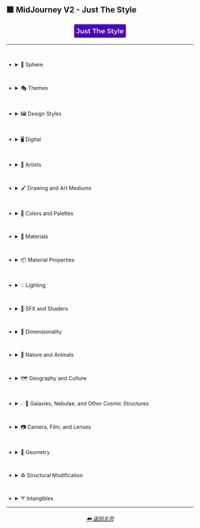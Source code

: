 <h2>🟩 MidJourney V2 - Just The Style</h2>

<div align="center">

[<img src="/Images/Repo_Parts/Buttons/Image_Type_Buttons/button_just_the_style_active.webp?raw=true" alt="Just The Style" width="140.5" />]()

</div>

<hr><br>

- <details><summary>🔵 Sphere</summary><p><div align="center">

	| Sphere |
	| :-: |
	| <img src="/Images/MJ_V2/MidJourney_Styles_(sphere)/_sphere_--seed4776.webp?raw=true" width="256" /> |

</div></p></details>

<br>

- <details><summary>🎭 Themes</summary><p>

  - <details><summary>🎭⛱ Realism/Abstraction</summary><p><div align="center">

	| Photorealistic |
	| :-: |
	| <img src="/Images/MJ_V2/Midjourney_Styles/Photorealistic.webp?raw=true" width="256" /> |

	<br>

	</div></p></details>


  - <details><summary>🎭💾 Retro/Modern</summary><p><div align="center">

	| Retro |
	| :-: |
	| <img src="/Images/MJ_V2/Midjourney_Styles/Retro.webp?raw=true" width="256" /> |

	</div></p></details>


  - <details><summary>🎭🪐 Sci-fi</summary><p><div align="center">

	| Sci-fi |
	| :-: |
	| <img src="/Images/MJ_V2/Midjourney_Styles/Sci-fi.webp?raw=true" width="256" /> |

	<br>

	| <br>Weirdcore Aurora<p><div align="center"><i><h6><a href="https://www.youtube.com/@FutureTechPilot">@Future Tech Pilot</a></h6></i></p> |
	| :-: |
	| <img src="/Images/MJ_V2/Midjourney_Styles/Weirdcore_Aurora.webp?raw=true" width="256" /> |

	</div></p></details>


  - <details><summary>🎭⚙ Architecture and Manufactured</summary><p><div align="center">

	| Steampunk |
	| :-: |
	| <img src="/Images/MJ_V2/Midjourney_Styles/Steampunk.webp?raw=true" width="256" /> |

	</div></p></details>


  - <details><summary>🎭🎵 Music Styles</summary><p><div align="center">

	| Disco |
	| :-: |
	| <img src="/Images/MJ_V2/Midjourney_Styles/Disco.webp?raw=true" width="256" /> |

	<br>

	| Vaporwave |
	| :-: |
	| <img src="/Images/MJ_V2/Midjourney_Styles/Vaporwave.webp?raw=true" width="256" /> |

	</div></p></details>


  - <details><summary>🎭📺 Cartoons, Anime, and Comics</summary><p><div align="center">

	| Cartoon |
	| :-: |
	| <img src="/Images/MJ_V2/Midjourney_Styles/Cartoon.webp?raw=true" width="256" /> |

	</div></p></details>


  - <details><summary>🎭🎆 Colors, Crystals, Sparkles, and Light</summary><p><div align="center">

	| Fractalpunk |
	| :-: |
	| <img src="/Images/MJ_V2/Midjourney_Styles/Fractalpunk.webp?raw=true" width="256" /> |

	<br>

	| <br>Chromiesthesia<p><div align="center"><i><h6>@Chromie</h6></i></p> |
	| :-: |
	| <img src="/Images/MJ_V2/Midjourney_Styles/Chromiesthesia.webp?raw=true" width="256" /> |

	</div></p></details>

  </p></details>


<br>


- <details><summary>🖼 Design Styles</summary><p>

  - <details><summary>🖼🟧 Simplicity/Complexity</summary><p><div align="center">

	| Hyperdetailed |
	| :-: |
	| <img src="/Images/MJ_V2/Midjourney_Styles/Hyperdetailed.webp?raw=true" width="256" /> |

	<br>

	| Chaotic |
	| :-: |
	| <img src="/Images/MJ_V2/Midjourney_Styles/Chaotic.webp?raw=true" width="256" /> |

	<br>

	| Intricate Surface Detail |
	| :-: |
	| <img src="/Images/MJ_V2/Midjourney_Styles/Intricate_Surface_Detail.webp?raw=true" width="256" /> |

	<br>

	| Flat Design |
	| :-: |
	| <img src="/Images/MJ_V2/Midjourney_Styles/Flat_Design.webp?raw=true" width="256" /> |

	</div></p></details>


  - <details><summary>🖼🎨 Patterns</summary><p><div align="center">

	| Halftone |
	| :-: |
	| <img src="/Images/MJ_V2/Midjourney_Styles/Halftone.webp?raw=true" width="256" /> |

	<br>

	| Diffraction Patterns |
	| :-: |
	| <img src="/Images/MJ_V2/Midjourney_Styles/Diffraction_Patterns.webp?raw=true" width="256" /> |

	</div></p></details>


  - <details><summary>🖼🧊 Cubism</summary><p><div align="center">

	| Cubism |
	| :-: |
	| <img src="/Images/MJ_V2/Midjourney_Styles/Cubism.webp?raw=true" width="256" /> |

	</div></p></details>
	

  - <details><summary>🖼🔮 Neo</summary><p><div align="center">

	| Neo-Tokyo |
	| :-: |
	| <img src="/Images/MJ_V2/Midjourney_Styles/Neo-Tokyo.webp?raw=true" width="256" /> |

	</div></p></details>


  - <details><summary>🖼🌀 Psychedelic, Divine, Fractal, and Noise</summary><p><div align="center">

	| Psychedelica |
	| :-: |
	| <img src="/Images/MJ_V2/Midjourney_Styles/Psychedelica.webp?raw=true" width="256" /> |

	<br>

	| Sacred Geometry |
	| :-: |
	| <img src="/Images/MJ_V2/Midjourney_Styles/Sacred_Geometry.webp?raw=true" width="256" /> |

	</div></p></details>


  - <details><summary>🖼🌈 Synesthesia</summary><p><div align="center">

	| Synesthesia |
	| :-: |
	| <img src="/Images/MJ_V2/Midjourney_Styles/Synesthesia.webp?raw=true" width="256" /> |

	</div></p></details>


  - <details><summary>🖼💫 Stylized</summary><p><div align="center">

	| Extreme Bubble Design |
	| :-: |
	| <img src="/Images/MJ_V2/Midjourney_Styles/Extreme_Bubble_Design.webp?raw=true" width="256" /> |

	<br>

	| Liquify |
	| :-: |
	| <img src="/Images/MJ_V2/Midjourney_Styles/Liquify.webp?raw=true" width="256" /> |

	<br>

	| Lissajous |
	| :-: |
	| <img src="/Images/MJ_V2/Midjourney_Styles/Lissajous.webp?raw=true" width="256" /> |

	</div></p></details>
  </p></details>


<br>


- <details><summary>🖥 Digital</summary><p>

  - <details><summary>🎮 Rendering Engines</summary><p><div align="center">

	| Octane |
	| :-: |
	| <img src="/Images/MJ_V2/Midjourney_Styles/Octane.webp?raw=true" width="256" /> |

	</div></p></details>


  - <details><summary>🖥📐 Resolution</summary><p><div align="center">

	| 4k |
	| :-: |
	| <img src="/Images/MJ_V2/Midjourney_Styles/4k.webp?raw=true" width="256" /> |

	</div></p></details>


  - <details><summary>🖥🟩 1-bit - 16-bit</summary><p><div align="center">

	| 8-bit |
	| :-: |
	| <img src="/Images/MJ_V2/Midjourney_Styles/8-bit.webp?raw=true" width="256" /> |

	</div></p></details>


  - <details><summary>🖥🖼 Digital Styles</summary><p><div align="center">

	| Cyberdelic |
	| :-: |
	| <img src="/Images/MJ_V2/Midjourney_Styles/Cyberdelic.webp?raw=true" width="256" /> |

	</div></p></details>


  - <details><summary>🖥🎞 VFX and Video Companies</summary><p><div align="center">

	| Disney |
	| :-: |
	| <img src="/Images/MJ_V2/Midjourney_Styles/Disney.webp?raw=true" width="256" /> |

	</div></p></details>


  - <details><summary>🖥🎨 Art Programs and Applications</summary><p><div align="center">

	| Microsoft Paint |
	| :-: |
	| <img src="/Images/MJ_V2/Midjourney_Styles/Microsoft_Paint.webp?raw=true" width="256" /> |

	</div></p></details>


  - <details><summary>🖥🖼 Image Formats and Types</summary><p><div align="center">

	| Lowpoly |
	| :-: |
	| <img src="/Images/MJ_V2/Midjourney_Styles/Lowpoly.webp?raw=true" width="256" /> |

	<br>

	| Pixel Art |
	| :-: |
	| <img src="/Images/MJ_V2/Midjourney_Styles/Pixel_Art.webp?raw=true" width="256" /> |

	</div></p></details>


  - <details><summary>🖥🏁 Dithering</summary><p><div align="center">

	| Floyd–Steinberg Dithering |
	| :-: |
	| <img src="/Images/MJ_V2/Midjourney_Styles/FloydSteinberg_Dithering.webp?raw=true" width="256" /> |

	</div></p></details>


  - <details><summary>🖥👩‍💻 Glitchy</summary><p><div align="center">

	| Databending |
	| :-: |
	| <img src="/Images/MJ_V2/Midjourney_Styles/Databending.webp?raw=true" width="256" /> |

	</div></p></details>


  - <details><summary>🕹 Video Games and Game Systems</summary><p>

    - <details><summary>🕹🖼 Video Game Styles</summary><p><div align="center">

		| Tetris |
		| :-: |
		| <img src="/Images/MJ_V2/Midjourney_Styles/Tetris.webp?raw=true" width="256" /> |

	  </div></p></details>

	</p></details>


  - <details><summary>🖥🧠 AI and Neural Networks</summary><p><div align="center">

	| Deep Dream |
	| :-: |
	| <img src="/Images/MJ_V2/Midjourney_Styles/Deep_Dream.webp?raw=true" width="256" /> |

	</div></p></details>

  </p></details>


<br>


- <details><summary>📔 Artists</summary><p>

  - <details><summary>📔❇ Surrealism</summary><p><div align="center">

	| Painting By Salvador Dali | Painting By Pablo Picasso |
	| :-: | :-: |
	| <img src="/Images/MJ_V2/Midjourney_Styles/Painting_By_Salvador_Dali.webp?raw=true" width="256" /> | <img src="/Images/MJ_V2/Midjourney_Styles/Painting_By_Pablo_Picasso.webp?raw=true" width="256" /> |

	</div></p></details>


  - <details><summary>📔➿ Post-Impressionism</summary><p><div align="center">

	| Painting By Van Gogh |
	| :-: |
	| <img src="/Images/MJ_V2/Midjourney_Styles/Painting_By_Van_Gogh.webp?raw=true" width="256" /> |

	</div></p></details>


  - <details><summary>📔☯ Psychedelic</summary><p><div align="center">

	| Painting By Alex Grey |
	| :-: |
	| <img src="/Images/MJ_V2/Midjourney_Styles/Painting_By_Alex_Grey.webp?raw=true" width="256" /> |

	</div></p></details>


  - <details><summary>📔 Other Artists</summary><p><div align="center">

	| Painting By Bob Ross | Art By M.C. Escher |
	| :-: | :-: |
	| <img src="/Images/MJ_V2/Midjourney_Styles/Painting_By_Bob_Ross.webp?raw=true" width="256" /> | <img src="/Images/MJ_V2/Midjourney_Styles/Art_By_M.C._Escher.webp?raw=true" width="256" /> |

	</div></p></details>
  </p></details>


<br>


- <details><summary>🖌 Drawing and Art Mediums</summary><p>

  - <details><summary>🖌✏ Illustration and Drawing</summary><p>

    - <details><summary>✏🖼 Drawing Types</summary><p><div align="center">

		| Sketch |
		| :-: |
		| <img src="/Images/MJ_V2/Midjourney_Styles/Sketch.webp?raw=true" width="256" /> |

		<br>

		| Stipple |
		| :-: |
		| <img src="/Images/MJ_V2/Midjourney_Styles/Stipple.webp?raw=true" width="256" /> |

	  </div></p></details>


    - <details><summary>✏ Pencil and Graphite</summary><p><div align="center">

		| Colored Pencil |
		| :-: |
		| <img src="/Images/MJ_V2/Midjourney_Styles/Colored_Pencil.webp?raw=true" width="256" /> |

	  </div></p></details>


    - <details><summary>✏🖊 Ink</summary><p><div align="center">

		| Ballpoint Pen |
		| :-: |
		| <img src="/Images/MJ_V2/Midjourney_Styles/Ballpoint_Pen.webp?raw=true" width="256" /> |

		<br>

		| Marker Art |
		| :-: |
		| <img src="/Images/MJ_V2/Midjourney_Styles/Marker_Art.webp?raw=true" width="256" /> |

	  </div></p></details>

	</p></details>


  - <details><summary>🖌🎨 Paint</summary><p>

    - <details><summary>🎨🖼 Painting Types</summary><p><div align="center">

		| Paper-Marbling |
		| :-: |
		| <img src="/Images/MJ_V2/Midjourney_Styles/Paper-Marbling.webp?raw=true" width="256" /> |

	  </div></p></details>


    - <details><summary>🎨 Paint Types</summary><p><div align="center">

		| Splatter Paint |
		| :-: |
		| <img src="/Images/MJ_V2/Midjourney_Styles/Splatter_Paint.webp?raw=true" width="256" /> |
		
	  </div></p></details>
	
	</p></details>


  - <details><summary>🖌🎲 Physical Mediums</summary><p>

    - <details><summary>🎲🖼 Framed, Banner, and Decal</summary><p><div align="center">

		| Wall Decal |
		| :-: |
		| <img src="/Images/MJ_V2/Midjourney_Styles/Wall_Decal.webp?raw=true" width="256" /> |

	  </div></p></details>


    - <details><summary>🎲🗿 Carving, Etching, and Modeling</summary><p><div align="center">

		| Bejeweled |
		| :-: |
		| <img src="/Images/MJ_V2/Midjourney_Styles/Bejeweled.webp?raw=true" width="256" /> |

		<br>

		| Carved Lacquer |
		| :-: |
		| <img src="/Images/MJ_V2/Midjourney_Styles/Carved_Lacquer.webp?raw=true" width="256" /> |

	  </div></p></details>

    - <details><summary>🎲🏺 Pottery and Glass</summary><p><div align="center">

		| Bone China |
		| :-: |
		| <img src="/Images/MJ_V2/Midjourney_Styles/Bone_China.webp?raw=true" width="256" /> |

	  </div></p></details>
	
	</p></details>
  </p></details>


<br>


- <details><summary>🎨 Colors and Palettes</summary><p>

  - <details><summary>🎨🔴 Colors</summary><p>

	- <details><summary>🎨🔴 Basic Colors</summary><p><div align="center">

		| Cyan |
		| :-: |
		| <img src="/Images/MJ_V2/Midjourney_Styles/Cyan.webp?raw=true" width="256" /> |

	  </div></p></details>


    - <details><summary>🎨🔵 Extended Colors</summary><p><div align="center">

		| Aqua |
		| :-: |
		| <img src="/Images/MJ_V2/Midjourney_Styles/Aqua.webp?raw=true" width="256" /> |

	  </div></p></details>

	</p></details>

  - <details><summary>🎨 Color Based Designs</summary><p><div align="center">

	| Spectrum |
	| :-: |
	| <img src="/Images/MJ_V2/Midjourney_Styles/Spectrum.webp?raw=true" width="256" /> |

	</div></p></details>


  - <details><summary>🎨🖌 Chromatic Palettes</summary><p><div align="center">

	| Electric Colors |
	| :-: |
	| <img src="/Images/MJ_V2/Midjourney_Styles/Electric_Colors.webp?raw=true" width="256" /> |

	</div></p></details>


  - <details><summary>🎨🖥 Color Models</summary><p><div align="center">

	| CMYK |
	| :-: |
	| <img src="/Images/MJ_V2/Midjourney_Styles/CMYK.webp?raw=true" width="256" /> |

	<br>

	| CGA |
	| :-: |
	| <img src="/Images/MJ_V2/Midjourney_Styles/CGA.webp?raw=true" width="256" /> |

	</div></p></details>


  - <details><summary>🎨🎥 Color Motion Picture Film Systems</summary><p><div align="center">

	| Technicolor |
	| :-: |
	| <img src="/Images/MJ_V2/Midjourney_Styles/Technicolor.webp?raw=true" width="256" /> |

	</div></p></details>
  </p></details>

<br>


- <details><summary>🧱 Materials</summary><p>

  - <details><summary>🧱💎 Solids</summary><p>

    - <details><summary>🧱🔩 Metal</summary><p><div align="center">

		| Brushed Aluminum |
		| :-: |
		| <img src="/Images/MJ_V2/Midjourney_Styles/Brushed_Aluminum.webp?raw=true" width="256" /> |

		<br>

		| Anodized Titanium |
		| :-: |
		| <img src="/Images/MJ_V2/Midjourney_Styles/Anodized_Titanium.webp?raw=true" width="256" /> |

	  </div></p></details>


    - <details><summary>🧱💎 Glass and Crystal</summary><p><div align="center">

		| Amethyst |
		| :-: |
		| <img src="/Images/MJ_V2/Midjourney_Styles/Amethyst.webp?raw=true" width="256" /> |

		<br>

		| Milky Quartz |
		| :-: |
		| <img src="/Images/MJ_V2/Midjourney_Styles/Milky_Quartz.webp?raw=true" width="256" /> |

		<br>

		| Agate |
		| :-: |
		| <img src="/Images/MJ_V2/Midjourney_Styles/Agate.webp?raw=true" width="256" /> |

	  </div></p></details>

    </p></details>


  - <details><summary>🧱💧 Liquids</summary><p><div align="center">

	| Liquid Crystal |
	| :-: |
	| <img src="/Images/MJ_V2/Midjourney_Styles/Liquid_Crystal.webp?raw=true" width="256" /> |

	</div></p></details>


  - <details><summary>🧱🧪 Non-Newtonian Fluids and Polymers</summary><p>

	- <details><summary>🧱🩹 Tape and Adhesives</summary><p><div align="center">

		| Kapton Tape |
		| :-: |
		| <img src="/Images/MJ_V2/Midjourney_Styles/Kapton_Tape.webp?raw=true" width="256" /> |

	  </div></p></details>

	</p></details>


  - <details><summary>🧱🌫️ Gasses and Vapors</summary><p><div align="center">

	| Clouds |
	| :-: |
	| <img src="/Images/MJ_V2/Midjourney_Styles/Clouds.webp?raw=true" width="256" /> |

	</div></p></details>
  </p></details>


<br>


- <details><summary>📦 Material Properties</summary><p>

  - <details><summary>📦🏮 Optics and Light Manipulation</summary><p><div align="center">

	| Glitter |
	| :-: |
	| <img src="/Images/MJ_V2/Midjourney_Styles/Glitter.webp?raw=true" width="256" /> |

	</div></p></details>


  - <details><summary>📦💡 Luminescence</summary><p><div align="center">

	| Glow-In-The-Dark |
	| :-: |
	| <img src="/Images/MJ_V2/Midjourney_Styles/Glow-In-The-Dark.webp?raw=true" width="256" /> |

	</div></p></details>


  - <details><summary>📦🔍 Reflection and Refraction</summary><p><div align="center">

	| Glossy |
	| :-: |
	| <img src="/Images/MJ_V2/Midjourney_Styles/Glossy.webp?raw=true" width="256" /> |

	</div></p></details>


  - <details><summary>📦🧽 Physical Properties</summary><p><div align="center">

	| Cracked |
	| :-: |
	| <img src="/Images/MJ_V2/Midjourney_Styles/Cracked.webp?raw=true" width="256" /> |

	</div></p></details>
  </p></details>


<br>


- <details><summary>💡 Lighting</summary><p>

  - <details><summary>💡🏮 Types of Lights</summary><p><div align="center">

	| Crepuscular Rays |
	| :-: |
	| <img src="/Images/MJ_V2/Midjourney_Styles/Crepuscular_Rays.webp?raw=true" width="256" /> |

	</div></p></details>


  - <details><summary>💡🪔 Lamps and Tubes</summary><p><div align="center">

	| Plasma Globe |
	| :-: |
	| <img src="/Images/MJ_V2/Midjourney_Styles/Plasma_Globe.webp?raw=true" width="256" /> |

	</div></p></details>
  </p></details>


<br>


- <details><summary>🌈 SFX and Shaders</summary><p>

  - <details><summary>🌈🔍 Reflections</summary><p><div align="center">

	| Ray Tracing Reflections |
	| :-: |
	| <img src="/Images/MJ_V2/Midjourney_Styles/Ray_Tracing_Reflections.webp?raw=true" width="256" /> |

	</div></p></details>


  - <details><summary>🌈🎨 Chromatic SFX</summary><p><div align="center">

	| Chromatic Aberration |
	| :-: |
	| <img src="/Images/MJ_V2/Midjourney_Styles/Chromatic_Aberration.webp?raw=true" width="256" /> |

	</div></p></details>


  - <details><summary>🌈💫 Stylized</summary><p><div align="center">

	| Scan Lines |
	| :-: |
	| <img src="/Images/MJ_V2/Midjourney_Styles/Scan_Lines.webp?raw=true" width="256" /> |

	<br>

	| Tessellated |
	| :-: |
	| <img src="/Images/MJ_V2/Midjourney_Styles/Tessellated.webp?raw=true" width="256" /> |

	</div></p></details>


  - <details><summary>🌈🕶 Shaders and Post Processing</summary><p><div align="center">

	| Ray Traced |
	| :-: |
	| <img src="/Images/MJ_V2/Midjourney_Styles/Ray_Traced.webp?raw=true" width="256" /> |

	</div></p></details>
  </p></details>


<br>


- <details><summary>🌌 Dimensionality</summary><p>

  - <details><summary>🌌 0D-5D</summary><p><div align="center">

	| 2-Dimensional |
	| :-: |
	| <img src="/Images/MJ_V2/Midjourney_Styles/2-Dimensional.webp?raw=true" width="256" /> |

	</div></p></details>
  </p></details>


<br>


- <details><summary>🌲 Nature and Animals</summary><p>

  - <details><summary>🌲🍄 Fungi</summary><p><div align="center">

	| Lactarius-Indigo |
	| :-: |
	| <img src="/Images/MJ_V2/Midjourney_Styles/Lactarius-Indigo.webp?raw=true" width="256" /> |

	</div></p></details>


  - <details><summary>🌲⛄ Seasons and Weather</summary><p><div align="center">

	| Autumn |
	| :-: |
	| <img src="/Images/MJ_V2/Midjourney_Styles/Autumn.webp?raw=true" width="256" /> |

	<br>

	| Tornado |
	| :-: |
	| <img src="/Images/MJ_V2/Midjourney_Styles/Tornado.webp?raw=true" width="256" /> |

	</div></p></details>

  </p></details>


<br>


- <details><summary>🗺 Geography and Culture</summary><p>

  - <details><summary>🗺🎄 Holidays</summary><p><div align="center">

	| Halloween |
	| :-: |
	| <img src="/Images/MJ_V2/Midjourney_Styles/Halloween.webp?raw=true" width="256" /> |

	</div></p></details>

  </p></details>


<br>


- <details><summary>☄🌌 Galaxies, Nebulae, and Other Cosmic Structures</summary><p>

  - <details><summary>☄ Other</summary><p><div align="center">

	| Galaxy |
	| :-: |
	| <img src="/Images/MJ_V2/Midjourney_Styles/Galaxy.webp?raw=true" width="256" /> |

	<br>

	| Supernova |
	| :-: |
	| <img src="/Images/MJ_V2/Midjourney_Styles/Supernova.webp?raw=true" width="256" /> |

	</div></p></details>

  </p></details>


<br>


- <details><summary>📷 Camera, Film, and Lenses</summary><p>

  - <details><summary>📷🌇 Camera and Scenes</summary><p><div align="center">

	| Cinematic |
	| :-: |
	| <img src="/Images/MJ_V2/Midjourney_Styles/Cinematic.webp?raw=true" width="256" /> |

	<br>

	| Bokeh |
	| :-: |
	| <img src="/Images/MJ_V2/Midjourney_Styles/Bokeh.webp?raw=true" width="256" /> |

	</div></p></details>

  - <details><summary>📷🌇 Camera and Film Types</summary><p><div align="center">

	| Polaroid |
	| :-: |
	| <img src="/Images/MJ_V2/Midjourney_Styles/Polaroid.webp?raw=true" width="256" /> |

	</div></p></details>

  - <details><summary>📷🔭 Lenses</summary><p><div align="center">

	| Super-Resolution Microscopy |
	| :-: |
	| <img src="/Images/MJ_V2/Midjourney_Styles/Super-Resolution_Microscopy.webp?raw=true" width="256" /> |

	</div></p></details>


  - <details><summary>📷 Other</summary><p><div align="center">

	| Lens Flare |
	| :-: |
	| <img src="/Images/MJ_V2/Midjourney_Styles/Lens_Flare.webp?raw=true" width="256" /> |

	</div></p></details>
  </p></details>


<br>


- <details><summary>💠 Geometry</summary><p>

  - <details><summary>💠⬜ 2D Shapes</summary><p><div align="center">

	| Hexagon | Hexagonal |
	| :-: | :-: |
	| <img src="/Images/MJ_V2/Midjourney_Styles/Hexagon.webp?raw=true" width="256" /> | <img src="/Images/MJ_V2/Midjourney_Styles/Hexagonal.webp?raw=true" width="256" /> |

	</div></p></details>


  - <details><summary>💠🧊 3D Shapes</summary><p><div align="center">

	| Sphere |
	| :-: |
	| <img src="/Images/MJ_V2/MidJourney_Styles_(sphere)/_sphere_--seed4776.webp?raw=true" width="256" /> |

	</div></p></details>


  - <details><summary>💠🔲 4D Hyper Shapes</summary><p><div align="center">

	| Klein Bottle |
	| :-: |
	| <img src="/Images/MJ_V2/Midjourney_Styles/Klein_Bottle.webp?raw=true" width="256" /> |

	</div></p></details>


  - <details><summary>💠⏹ Geometric Styles</summary><p><div align="center">

	| Polygonal |
	| :-: |
	| <img src="/Images/MJ_V2/Midjourney_Styles/Polygonal.webp?raw=true" width="256" /> |

	</div></p></details>
  </p></details>


<br>


- <details><summary>♻ Structural Modification</summary><p>

  - <details><summary>♻🕸 Knots</summary><p><div align="center">

	| Celtic Knot |
	| :-: |
	| <img src="/Images/MJ_V2/Midjourney_Styles/Celtic_Knot.webp?raw=true" width="256" /> |

	</div></p></details>
  </p></details>


<br>


- <details><summary>➰ Intangibles</summary><p>

  - <details><summary>➰😁 Emotions and Qualities</summary><p><div align="center">

	| Happy |
	| :-: |
	| <img src="/Images/MJ_V2/Midjourney_Styles/Happy.webp?raw=true" width="256" /> |

	<br>

	| Angelic |
	| :-: |
	| <img src="/Images/MJ_V2/Midjourney_Styles/Angelic.webp?raw=true" width="256" /> |

	</div></p></details>

  </p></details>


<hr><!--------------->
<div align="center">
<h6><a href="/README.md">⬅ 返回主页</a></h6>
</div>